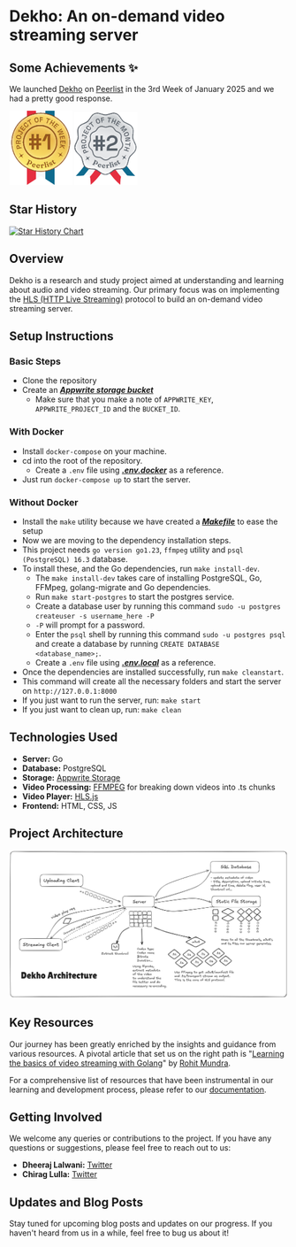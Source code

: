 # Dekho: An on-demand video streaming server

## Some Achievements ✨

We launched [Dekho](https://peerlist.io/dheerajlalwani/project/dekho) on [Peerlist](https://peerlist.io) in the 3rd Week of January 2025 and we had a pretty good response.

![Project of the week](/documentation/static/Winner-Medal-Weekly.svg) ![Project of the week](/documentation/static/Winner-Medal-Monthly.svg)

## Star History

[![Star History Chart](https://api.star-history.com/svg?repos=Chirag-and-Dheeraj/video-streaming-server&type=Timeline)](https://www.star-history.com/#Chirag-and-Dheeraj/video-streaming-server&Timeline)

## Overview

Dekho is a research and study project aimed at understanding and learning about audio and video streaming. Our primary focus was on implementing the [HLS (HTTP Live Streaming)](https://developer.apple.com/streaming) protocol to build an on-demand video streaming server.

## Setup Instructions

### Basic Steps

- Clone the repository
- Create an **_[Appwrite storage bucket](https://appwrite.io/docs/products/storage)_**
  - Make sure that you make a note of `APPWRITE_KEY`, `APPWRITE_PROJECT_ID` and the `BUCKET_ID`.

### With Docker

- Install `docker-compose` on your machine.
- cd into the root of the repository.
  - Create a `.env` file using **_[.env.docker](.env.docker)_** as a reference.
- Just run `docker-compose up` to start the server.

### Without Docker

- Install the `make` utility because we have created a **_[Makefile](Makefile)_** to ease the setup
- Now we are moving to the dependency installation steps.
- This project needs `go version go1.23`, `ffmpeg` utility and `psql (PostgreSQL) 16.3` database.
- To install these, and the Go dependencies, run `make install-dev`.
  - The `make install-dev` takes care of installing PostgreSQL, Go, FFMpeg, golang-migrate and Go dependencies.
  - Run `make start-postgres` to start the postgres service.
  - Create a database user by running this command `sudo -u postgres createuser -s username_here -P`
  - `-P` will prompt for a password.
  - Enter the `psql` shell by running this command `sudo -u postgres psql` and create a database by running `CREATE DATABASE <database_name>;`.
  - Create a `.env` file using **_[.env.local](.env.local)_** as a reference.
- Once the dependencies are installed successfully, run `make cleanstart`.
- This command will create all the necessary folders and start the server on `http://127.0.0.1:8000`
- If you just want to run the server, run: `make start`
- If you just want to clean up, run: `make clean`

## Technologies Used

- **Server:** Go
- **Database:** PostgreSQL
- **Storage:** [Appwrite Storage](https://appwrite.io/docs/products/storage)
- **Video Processing:** [FFMPEG](https://ffmpeg.org) for breaking down videos into .ts chunks
- **Video Player:** [HLS.js](https://github.com/video-dev/hls.js)
- **Frontend:** HTML, CSS, JS

## Project Architecture

![Architecture Diagram](documentation/static/dekho-architecture.excalidraw.png)

## Key Resources

Our journey has been greatly enriched by the insights and guidance from various resources. A pivotal article that set us on the right path is "[Learning the basics of video streaming with Golang](https://www.rohitmundra.com/video-streaming-server)" by [Rohit Mundra](https://twitter.com/brohit3).

For a comprehensive list of resources that have been instrumental in our learning and development process, please refer to our [documentation](https://github.com/Chirag-And-Dheeraj/video-streaming-server/blob/main/documentation/video-streaming-project-stuff/links.md).

## Getting Involved

We welcome any queries or contributions to the project. If you have any questions or suggestions, please feel free to reach out to us:

- **Dheeraj Lalwani:** [Twitter](https://twitter.com/DhiruCodes)
- **Chirag Lulla:** [Twitter](https://twitter.com/_chiraglulla_)

## Updates and Blog Posts

Stay tuned for upcoming blog posts and updates on our progress. If you haven't heard from us in a while, feel free to bug us about it!
